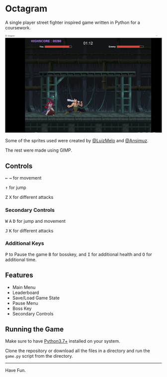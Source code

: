 # Octagram

A single player street fighter inspired game written in Python for a coursework.

![Game Screen Freeze](./unknown.png)

Some of the sprites used were created by [@LuizMelo](https://luizmelo.itch.io/)
and [@Ansimuz](https://ansimuz.itch.io/).

The rest were made using GIMP.

## Controls
<kbd>&#8592;</kbd> <kbd>&#8594;</kbd> for movement

<kbd>&#8593;</kbd> for jump

<kbd>Z</kbd> <kbd>X</kbd> for different attacks

### Secondary Controls
<kbd>W</kbd> <kbd>A</kbd> <kbd>D</kbd> for jump and movement

<kbd>J</kbd> <kbd>K</kbd> for different attacks

### Additional Keys

<kbd>P</kbd> to Pause the game <kbd>B</kbd> for bosskey, and <kbd>I</kbd> for additional health and <kbd>O</kbd> for additional time.

## Features
<ul>
  <li>Main Menu</li>
  <li>Leaderboard</li>
  <li>Save/Load Game State</li>
  <li>Pause Menu</li>
  <li>Boss Key</li>
  <li>Secondary Controls</li>
</ul>

## Running the Game
Make sure to have [Python3.7+](https://www.python.org/downloads/) installed on your system.

Clone the repository or download all the files in a directory and run the `game.py` script from the directory.

---
Have Fun.
